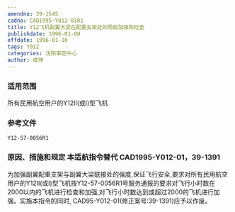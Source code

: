 ```yaml
---
amendno: 39-1545
cadno: CAD1995-Y012-01R1
title: Y12飞机副翼大梁在配重支架处的局部加强和检查
publishdate: 1996-01-09
effdate: 1996-01-10
tags: Y012
categories: 沈阳审定中心
author: 成伟
---
```


### 适用范围 
所有民用航空用户的Y12Ⅱ(或Ⅰ)型飞机

<!--more-->
### 参考文件
    Y12-57-0056R1 

### 原因、措施和规定 本适航指令替代 CAD1995-Y012-01，39-1391 
为加强副翼配重支架与副翼大梁联接处的强度,保证飞行安全,要求对所有民用航空用户的Y12Ⅱ(或Ⅰ)型飞机按Y12-57-0056R1号服务通报的要求对飞行小时数在2000以内的飞机进行检查和加强,对飞行小时数达到或超过2000的飞机进行加强。实施本指令的同时, CAD95-Y012-01(修正案号:39-1391)应予以作废。
